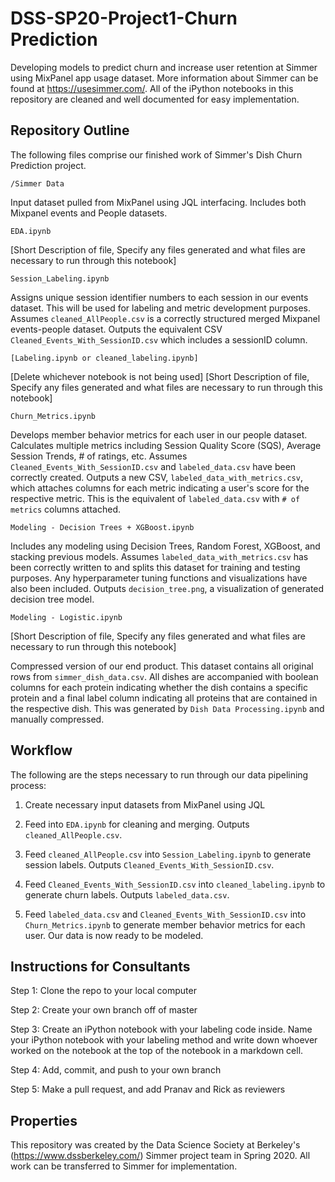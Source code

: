 # DSS-SP20-Project1-Churn Prediction
Developing models to predict churn and increase user retention at Simmer using MixPanel app usage dataset. More information about Simmer can be found at https://usesimmer.com/. All of the iPython notebooks in this repository are cleaned and well documented for easy implementation.

## Repository Outline
The following files comprise our finished work of Simmer's Dish Churn Prediction project.

`/Simmer Data`

Input dataset pulled from MixPanel using JQL interfacing. Includes both Mixpanel events and People datasets.

`EDA.ipynb`

[Short Description of file, Specify any files generated and what files are necessary to run through this notebook]

`Session_Labeling.ipynb`

Assigns unique session identifier numbers to each session in our events dataset. This will be used for labeling and metric development purposes. Assumes `cleaned_AllPeople.csv` is a correctly structured merged Mixpanel events-people dataset. Outputs the equivalent CSV `Cleaned_Events_With_SessionID.csv` which includes a sessionID column.

`[Labeling.ipynb or cleaned_labeling.ipynb]`

[Delete whichever notebook is not being used]
[Short Description of file, Specify any files generated and what files are necessary to run through this notebook]

`Churn_Metrics.ipynb`

Develops member behavior metrics for each user in our people dataset. Calculates multiple metrics including Session Quality Score (SQS), Average Session Trends, # of ratings, etc. Assumes `Cleaned_Events_With_SessionID.csv` and `labeled_data.csv` have been correctly created. Outputs a new CSV, `labeled_data_with_metrics.csv`, which attaches columns for each metric indicating a user's score for the respective metric. This is the equivalent of `labeled_data.csv` with `# of metrics` columns attached.

`Modeling - Decision Trees + XGBoost.ipynb`

Includes any modeling using Decision Trees, Random Forest, XGBoost, and stacking previous models. Assumes `labeled_data_with_metrics.csv` has been correctly written to and splits this dataset for training and testing purposes. Any hyperparameter tuning functions and visualizations have also been included. Outputs `decision_tree.png`, a visualization of generated decision tree model.

`Modeling - Logistic.ipynb`

[Short Description of file, Specify any files generated and what files are necessary to run through this notebook]



Compressed version of our end product. This dataset contains all original rows from `simmer_dish_data.csv`. All dishes are accompanied with boolean columns for each protein indicating whether the dish contains a specific protein and a final label column indicating all proteins that are contained in the respective dish. This was generated by `Dish Data Processing.ipynb` and manually compressed.

## Workflow

The following are the steps necessary to run through our data pipelining process:

1. Create necessary input datasets from MixPanel using JQL

2. Feed into `EDA.ipynb` for cleaning and merging. Outputs `cleaned_AllPeople.csv`.

3. Feed `cleaned_AllPeople.csv` into `Session_Labeling.ipynb` to generate session labels. Outputs `Cleaned_Events_With_SessionID.csv`.

4. Feed `Cleaned_Events_With_SessionID.csv` into `cleaned_labeling.ipynb` to generate churn labels. Outputs `labeled_data.csv`.

5. Feed `labeled_data.csv` and `Cleaned_Events_With_SessionID.csv` into `Churn_Metrics.ipynb` to generate member behavior metrics for each user. Our data is now ready to be modeled.

## Instructions for Consultants

Step 1: Clone the repo to your local computer 

Step 2: Create your own branch off of master 

Step 3: Create an iPython notebook with your labeling code inside. Name your iPython notebook with your labeling method and write down whoever worked on the notebook at the top of the notebook in a markdown cell.

Step 4: Add, commit, and push to your own branch 

Step 5: Make a pull request, and add Pranav and Rick as reviewers

## Properties

This repository was created by the Data Science Society at Berkeley's (https://www.dssberkeley.com/) Simmer project team in Spring 2020. All work can be transferred to Simmer for implementation.
